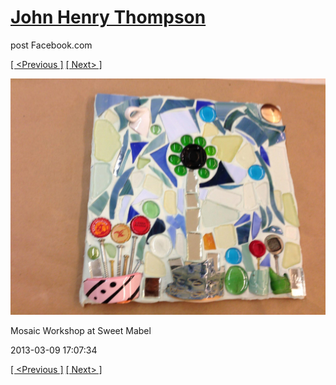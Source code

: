 # [John Henry Thompson](../README.md)
post Facebook.com

[[ <Previous ]](2013-03-09-4.md) [[ Next> ]](2013-03-09-6.md)

[![](../media/2013-03-09/Mosaic-Workshop-at-Sweet-Mabel-4.jpg)](../README.md)

Mosaic Workshop at Sweet Mabel

2013-03-09 17:07:34

[[ <Previous ]](2013-03-09-4.md) [[ Next> ]](2013-03-09-6.md)